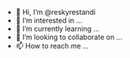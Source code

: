 - 👋 Hi, I’m @reskyrestandi
- 👀 I’m interested in ...
- 🌱 I’m currently learning ...
- 💞️ I’m looking to collaborate on ...
- 📫 How to reach me ...

<!---
reskyrestandi/reskyrestandi is a ✨ special ✨ repository because its `README.md` (this file) appears on your GitHub profile.
You can click the Preview link to take a look at your changes.
--->

